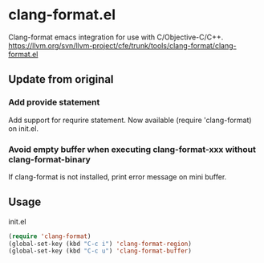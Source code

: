 clang-format.el
========

Clang-format emacs integration for use with C/Objective-C/C++.
https://llvm.org/svn/llvm-project/cfe/trunk/tools/clang-format/clang-format.el

## Update from original
### Add provide statement
Add support for requrire statement. Now available (require 'clang-format) on init.el.

### Avoid empty buffer when executing clang-format-xxx without clang-format-binary
If clang-format is not installed, print error message on mini buffer.


## Usage
init.el
```lisp
(require 'clang-format)
(global-set-key (kbd "C-c i") 'clang-format-region)
(global-set-key (kbd "C-c u") 'clang-format-buffer)
```
